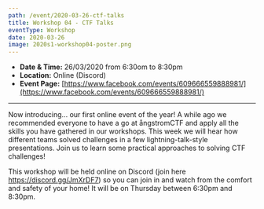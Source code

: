 ```yaml
---
path: /event/2020-03-26-ctf-talks
title: Workshop 04 - CTF Talks
eventType: Workshop
date: 2020-03-26
image: 2020s1-workshop04-poster.png
---
```


- **Date & Time:** 26/03/2020 from 6:30om to 8:30pm
- **Location:** Online (Discord)
- **Event Page:** [https://www.facebook.com/events/609666559888981/](https://www.facebook.com/events/609666559888981/)

---

Now introducing... our first online event of the year!
A while ago we recommended everyone to have a go at ångstromCTF and apply all the skills you have gathered in our workshops. This week we will hear how different teams solved challenges in a few lightning-talk-style presentations. Join us to learn some practical approaches to solving CTF challenges!

This workshop will be held online on Discord (join here https://discord.gg/JmXrDF7) so you can join in and watch from the comfort and safety of your home! It will be on Thursday between 6:30pm and 8:30pm.

